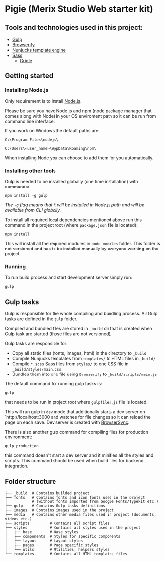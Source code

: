 # Pigie (Merix Studio Web starter kit)

## Tools and technologies used in this project:

- [Gulp](http://gulpjs.com/)
- [Browserify](http://browserify.org/)
- [Nunjucks template engine](https://mozilla.github.io/nunjucks/)
- [Sass](http://sass-lang.com/)
    - [Gridle](http://gridle.org/)

## Getting started

### Installing Node.js

Only requirement is to install [Node.js](https://nodejs.org/).

Please be sure you have Node.js and npm (node package manager that comes along with Node) in your OS enviroment path so it can be run from command line interface.

If you work on Windows the default paths are:

`C:\Program Files\nodejs\`

`C:\Users\<user_name>\AppData\Roaming\npm\`

When installing Node you can choose to add them for you automatically.

### Installing other tools

Gulp is needed to be installed globally (one time installation) with commands:

```
npm install -g gulp
```

_The `-g` flag means that it will be installed in Node.js path and will be available from CLI globally._

To install all required local dependencies mentioned above run this command in the project root (where `package.json` file is located):

```
npm install
```

This will install all the required modules in `node_modules` folder. This folder is not versioned and has to be installed manually by everyone working on the project.

### Running

To run build process and start development server simply run:

```
gulp
```

## Gulp tasks

Gulp is responsible for the whole compiling and bundling process. All Gulp tasks are defined in the `gulp` folder.

Compiled and bundled files are stored in `_build` dir that is created when Gulp task are started (those files are not versioned).

Gulp tasks are responsible for:

- Copy all static files (fonts, images, html) in the directory to `_build`
- Compile Nunjucks templates from `templates/` to HTML files in `_build/`
- Compile `*.scss` Sass files from `styles/` to one CSS file in `_build/styles/main.css`
- Bundles them into one file using `Browserify` to `_build/scripts/main.js`

The default command for running gulp tasks is:

```
gulp
```

that needs to be run in project root where `gulpfiles.js` file is located.

This will run gulp in `dev` mode that additionally starts a dev server on `http://localhost:3000 and watches for file changes so it can reload the page on each save. Dev server is created with [BrowserSync](https://www.browsersync.io/).

There is also another gulp command for compiling files for production environment:

```
gulp production
```

this command doesn't start a dev server and it minifies all the styles and scripts. This command should be used when build files for backend integration.

## Folder structure

```
├── _build  # Contains builded project
├── fonts   # Contains fonts and icon fonts used in the project
│           # (without fonts imported from Google Fonts/Typekit etc.)
├── gulp    # Contains Gulp tasks definitions
├── images  # Contains images used in the project
├── media   # Contains other media files used in project (documents, videos etc.)
├── scripts         # Contains all script files
├── styles          # Contains all styles used in the project
│   ├── base        # Base styles
│   ├── components  # Styles for specific components
│   ├── layout      # Layout styles
│   ├── pages       # Page specific styles
│   └── utils       # Utilities, helpers styles
└── templates       # Contains all HTML templates files
```
